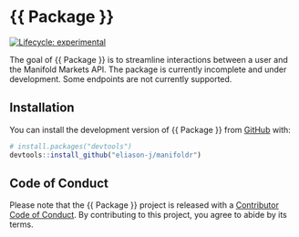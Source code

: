 
<!-- README.md is generated from README.Rmd. Please edit that file -->

# {{ Package }}

<!-- badges: start -->

[![Lifecycle:
experimental](https://img.shields.io/badge/lifecycle-experimental-orange.svg)](https://lifecycle.r-lib.org/articles/stages.html#experimental)

<!-- badges: end -->

The goal of {{ Package }} is to streamline interactions between a user
and the Manifold Markets API. The package is currently incomplete and
under development. Some endpoints are not currently supported.

## Installation

You can install the development version of {{ Package }} from
[GitHub](https://github.com/) with:

``` r
# install.packages("devtools")
devtools::install_github("eliason-j/manifoldr")
```

## Code of Conduct

Please note that the {{ Package }} project is released with a
[Contributor Code of
Conduct](https://contributor-covenant.org/version/2/1/CODE_OF_CONDUCT.html).
By contributing to this project, you agree to abide by its terms.
